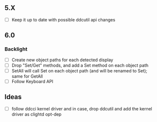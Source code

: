 ## 5.X
- [ ] Keep it up to date with possible ddcutil api changes
 
## 6.0

### Backlight
- [ ] Create new object paths for each detected display
- [ ] Drop "Set/Get" methods, and add a Set method on each object path
- [ ] SetAll will call Set on each object path (and will be renamed to Set); same for GetAll
- [ ] Follow Keyboard API

## Ideas
- [ ] follow ddcci kernel driver and in case, drop ddcutil and add the kernel driver as clightd opt-dep
